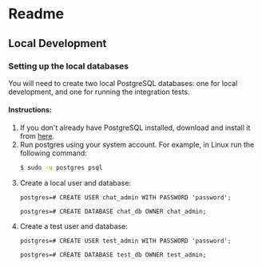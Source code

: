 # Readme

## Local Development

### Setting up the local databases

You will need to create two local PostgreSQL databases: one for local development, and one for running the integration
tests.

#### Instructions:

1. If you don't already have PostgreSQL installed, download and install it
   from [here](https://www.postgresql.org/download/).
2. Run postgres using your system account. For example, in Linux run the following command:
   ```zsh
   $ sudo -u postgres psql
   ```
3. Create a local user and database:
   ```
   postgres=# CREATE USER chat_admin WITH PASSWORD 'password';
   ```
   ```
   postgres=# CREATE DATABASE chat_db OWNER chat_admin;
   ```
4. Create a test user and database:
   ```
   postgres=# CREATE USER test_admin WITH PASSWORD 'password';
   ```
   ```
   postgres=# CREATE DATABASE test_db OWNER test_admin;
   ```